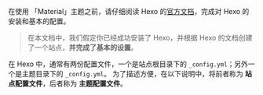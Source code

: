在使用 「Material」主题之前，请仔细阅读 Hexo 的[官方文档](https://hexo.io/zh-cn/docs/index.html)，完成对 Hexo 的安装和基本的配置。

> 在本文档中，我们假定你已经成功安装了 Hexo，并根据 Hexo 的文档创建了一个站点，**并完成了基本的设置**。

在 Hexo 中，通常有两份配置文件，一个是站点根目录下的 `_config.yml`；另外一个是主题目录下的 `_config.yml`。
为了描述方便，在以下说明中，将前者称为 **站点配置文件**，后者称为 **主题配置文件**。
